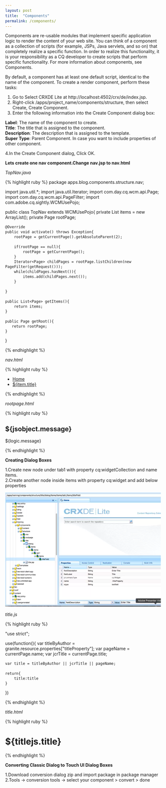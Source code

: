 ```yaml
---
layout: post
title:  "Components"
permalink: /components/
---
```


Components are re-usable modules that implement specific application logic to render the content of your web site. You can think of a component as a collection of scripts (for example, JSPs, Java servlets, and so on) that completely realize a specific function. In order to realize this functionality, it is your responsibility as a CQ developer to create scripts that perform specific functionality. For more information about components, see Components.

By default, a component has at least one default script, identical to the name of the component. To create a render component, perform these tasks:

1. Go to Select CRXDE Lite at http://localhost:4502/crx/de/index.jsp.<br>
2. Right-click /apps/project_name/components/structure, then select Create, Create Component.<br>
3. Enter the following information into the Create Component dialog box:<br>

<b>Label</b>: The name of the component to create.<br>
<b>Title</b>: The title that is assigned to the component.<br> 
<b>Description</b>: The description that is assigned to the template.<br> 
<b>Super Type</b>: Parent Component. In case you want to include properties of other component.<br>

4.In the Create Component dialog, Click OK. 

<b>Lets create one nav component.Change nav.jsp to nav.html</b><br>

<i>TopNav.java</i><br>

{% highlight ruby %}
package apps.blog.components.structure.nav;

import java.util.*;
import java.util.Iterator;
import com.day.cq.wcm.api.Page;
import com.day.cq.wcm.api.PageFilter;
import com.adobe.cq.sightly.WCMUsePojo;

public class TopNav extends WCMUsePojo{
    private List<Page> items = new ArrayList<Page>();
    private Page rootPage;
    
    @Override
    public void activate() throws Exception{
        rootPage = getCurrentPage().getAbsoluteParent(2);
        
        if(rootPage == null){
            rootPage = getCurrentPage();
        }
        Iterator<Page> childPages = rootPage.listChildren(new PageFilter(getRequest()));
        while(childPages.hasNext()){
            items.add(childPages.next());
        }
        
    }
    
    public List<Page> getItems(){
        return items;
    }
    
    public Page getRoot(){
       return rootPage;
    }
}

{% endhighlight %}

<i>nav.html</i><br>

{% highlight ruby %}
<div class="topnav" data-sly-use.topnav="TopNav">
    <ul class="topnav">
        <li class="nav_home_fixed">
            <a class="nav_home_fixed" href="/content/blogs.html">Home</a>
        </li>
        <li class="topnav" data-sly-repeat="${topnav.items}">
            <a href="${item.path}">${item.title}</a>
        </li>
    </ul>
</div>
{% endhighlight %}

<i>rootpage.html</i>

{% highlight ruby %}
<div data-sly-use.jsobject="${'script.js' @value1='Welcome to Our Website'}" />
<div data-sly-resource="${@path='title',resourceType='/libs/wcm/foundation/components/title'}" />
<h2>${jsobject.message}</h2>
<div data-sly-use.logic="${'Logic' @value1='Shubham'}" />
${logic.message}  

<div data-sly-resource="${@path='nav',resourceType='/apps/blog/components/structure/nav'}" />

{% endhighlight %}
<br>

<b>Creating Dialog Boxes</b><br>

1.Create new node under tab1 with property cq:widgetCollection and name items.<br>
2.Create another node inside items with property cq:widget and add below properties<br>

![image tooltip here](/assets/img/comp1.png)<br>

<i>title.js</i>

{% highlight ruby %}

"use strict";

use(function(){
	var titleByAuthor = granite.resource.properties["titleProperty"];
    var pageName = currentPage.name;
    var jcrTitle = currentPage.title;

    var title = titleByAuthor || jcrTitle || pageName;

    return{
        title:title
    }

})

{% endhighlight %}

<i>title.html</i><br>

{% highlight ruby %}
<div data-sly-use.titlejs ="title.js">
    <h1 data-sly-element=${currentStyle.type}>${titlejs.title}</h1>
</div>
{% endhighlight %}

<br>

<b>Converting Classic Dialog to Touch UI Dialog Boxes</b><br>

1.Download conversion dialog zip and import package in package manager<br>
2.Tools -> conversion tools -> select your component > convert > done

